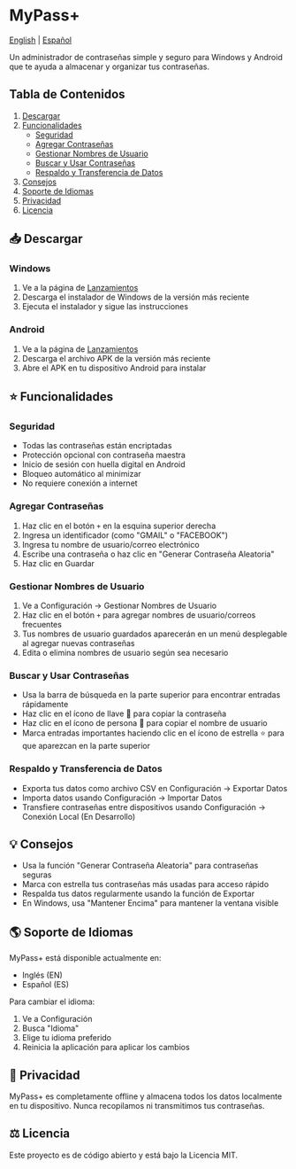 # MyPass+

[English](../README.md) | [Español](README.es.md)

Un administrador de contraseñas simple y seguro para Windows y Android que te ayuda a almacenar y organizar tus contraseñas.

## Tabla de Contenidos
1. [Descargar](#-descargar)
2. [Funcionalidades](#funcionalidades)
   - [Seguridad](#seguridad)
   - [Agregar Contraseñas](#agregar-contraseñas)
   - [Gestionar Nombres de Usuario](#gestionar-nombres-de-usuario)
   - [Buscar y Usar Contraseñas](#buscar-y-usar-contraseñas)
   - [Respaldo y Transferencia de Datos](#respaldo-y-transferencia-de-datos)
3. [Consejos](#-consejos)
4. [Soporte de Idiomas](#-soporte-de-idiomas)
5. [Privacidad](#-privacidad)
6. [Licencia](#licencia)

## 📥 Descargar

### Windows
1. Ve a la página de [Lanzamientos](../../../releases)
2. Descarga el instalador de Windows de la versión más reciente
3. Ejecuta el instalador y sigue las instrucciones

### Android
1. Ve a la página de [Lanzamientos](../../../releases)
2. Descarga el archivo APK de la versión más reciente
3. Abre el APK en tu dispositivo Android para instalar

## ⭐ Funcionalidades

### Seguridad
- Todas las contraseñas están encriptadas
- Protección opcional con contraseña maestra
- Inicio de sesión con huella digital en Android
- Bloqueo automático al minimizar
- No requiere conexión a internet

### Agregar Contraseñas
1. Haz clic en el botón `+` en la esquina superior derecha
2. Ingresa un identificador (como "GMAIL" o "FACEBOOK")
3. Ingresa tu nombre de usuario/correo electrónico
4. Escribe una contraseña o haz clic en "Generar Contraseña Aleatoria"
5. Haz clic en Guardar

### Gestionar Nombres de Usuario
1. Ve a Configuración → Gestionar Nombres de Usuario
2. Haz clic en el botón `+` para agregar nombres de usuario/correos frecuentes
3. Tus nombres de usuario guardados aparecerán en un menú desplegable al agregar nuevas contraseñas
4. Edita o elimina nombres de usuario según sea necesario

### Buscar y Usar Contraseñas
- Usa la barra de búsqueda en la parte superior para encontrar entradas rápidamente
- Haz clic en el ícono de llave 🔑 para copiar la contraseña
- Haz clic en el ícono de persona 👤 para copiar el nombre de usuario
- Marca entradas importantes haciendo clic en el ícono de estrella ⭐ para que aparezcan en la parte superior

### Respaldo y Transferencia de Datos
- Exporta tus datos como archivo CSV en Configuración → Exportar Datos
- Importa datos usando Configuración → Importar Datos
- Transfiere contraseñas entre dispositivos usando Configuración → Conexión Local (En Desarrollo)

## 💡 Consejos

- Usa la función "Generar Contraseña Aleatoria" para contraseñas seguras
- Marca con estrella tus contraseñas más usadas para acceso rápido
- Respalda tus datos regularmente usando la función de Exportar
- En Windows, usa "Mantener Encima" para mantener la ventana visible

## 🌎 Soporte de Idiomas

MyPass+ está disponible actualmente en:
- Inglés (EN)
- Español (ES)

Para cambiar el idioma:
1. Ve a Configuración
2. Busca "Idioma"
3. Elige tu idioma preferido
4. Reinicia la aplicación para aplicar los cambios

## 🔐 Privacidad

MyPass+ es completamente offline y almacena todos los datos localmente en tu dispositivo. Nunca recopilamos ni transmitimos tus contraseñas.

## ⚖️ Licencia

Este proyecto es de código abierto y está bajo la Licencia MIT.
